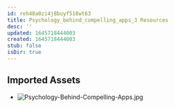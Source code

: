 ```yaml
---
id: reh48a0zi4j8buyf518wt63
title: Psychology_behind_compelling_apps_3 Resources
desc: ''
updated: 1645718444003
created: 1645718444003
stub: false
isDir: true
---
```

## Imported Assets
- ![Psychology-Behind-Compelling-Apps.jpg](/assets/psychology-behind-compelling-apps-6biummbb14tb.jpg)
